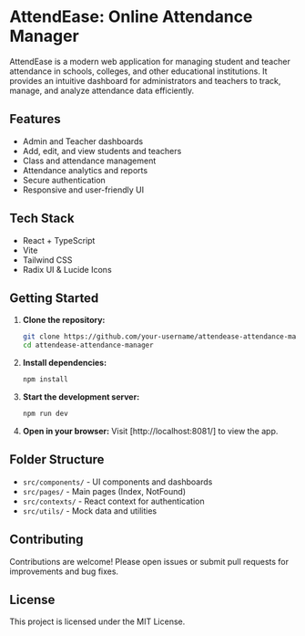 
# AttendEase: Online Attendance Manager

AttendEase is a modern web application for managing student and teacher attendance in schools, colleges, and other educational institutions. It provides an intuitive dashboard for administrators and teachers to track, manage, and analyze attendance data efficiently.

## Features

- Admin and Teacher dashboards
- Add, edit, and view students and teachers
- Class and attendance management
- Attendance analytics and reports
- Secure authentication
- Responsive and user-friendly UI

## Tech Stack

- React + TypeScript
- Vite
- Tailwind CSS
- Radix UI & Lucide Icons

## Getting Started

1. **Clone the repository:**
	```bash
	git clone https://github.com/your-username/attendease-attendance-manager.git
	cd attendease-attendance-manager
	```

2. **Install dependencies:**
	```bash
	npm install
	```

3. **Start the development server:**
	```bash
	npm run dev
	```

4. **Open in your browser:**
	Visit [http://localhost:8081/] to view the app.

## Folder Structure

- `src/components/` - UI components and dashboards
- `src/pages/` - Main pages (Index, NotFound)
- `src/contexts/` - React context for authentication
- `src/utils/` - Mock data and utilities

## Contributing

Contributions are welcome! Please open issues or submit pull requests for improvements and bug fixes.

## License

This project is licensed under the MIT License.

